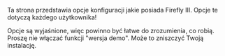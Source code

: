 Ta strona przedstawia opcje konfiguracji jakie posiada Firefly III. Opcje te dotyczą każdego użytkownika!

Opcje są wyjaśnione, więc powinno być łatwe do zrozumienia, co robią. Proszę nie włączać funkcji "wersja demo". Może to zniszczyć Twoją instalację.